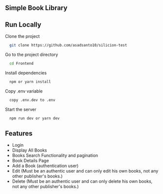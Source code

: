 
## Simple Book Library

## Run Locally

Clone the project

```bash
  git clone https://github.com/asadsanto10/silicion-test
```

Go to the project directory

```bash
  cd Frontend
```

Install dependencies

```bash
  npm or yarn install
```
Copy .env variable

```bash
  copy .env.dev to .env
```

Start the server

```bash
  npm run dev or yarn dev
```

## Features
- Login
- Display All Books
- Books Search Functionality and pagination
- Book Details Page
- Add a Book (authentication user)
- Edit (Must be an authentic user and can only edit his own books, not any other publisher's books.)
- Delete (Must be an authentic user and can only delete his own books, not any other publisher's books.)
